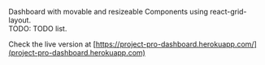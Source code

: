 Dashboard with movable and resizeable Components using react-grid-layout.  
TODO: TODO list.

Check the live version at [https://project-pro-dashboard.herokuapp.com/](project-pro-dashboard.herokuapp.com)
